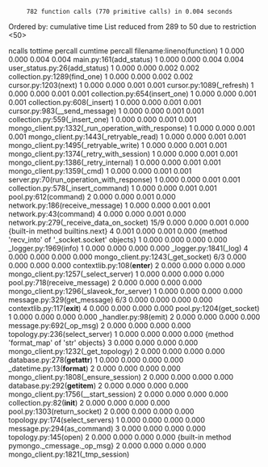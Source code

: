          782 function calls (770 primitive calls) in 0.004 seconds

   Ordered by: cumulative time
   List reduced from 289 to 50 due to restriction <50>

   ncalls  tottime  percall  cumtime  percall filename:lineno(function)
        1    0.000    0.000    0.004    0.004 main.py:161(add_status)
        1    0.000    0.000    0.004    0.004 user_status.py:26(add_status)
        1    0.000    0.000    0.002    0.002 collection.py:1289(find_one)
        1    0.000    0.000    0.002    0.002 cursor.py:1203(next)
        1    0.000    0.000    0.001    0.001 cursor.py:1089(_refresh)
        1    0.000    0.000    0.001    0.001 collection.py:654(insert_one)
        1    0.000    0.000    0.001    0.001 collection.py:608(_insert)
        1    0.000    0.000    0.001    0.001 cursor.py:983(__send_message)
        1    0.000    0.000    0.001    0.001 collection.py:559(_insert_one)
        1    0.000    0.000    0.001    0.001 mongo_client.py:1332(_run_operation_with_response)
        1    0.000    0.000    0.001    0.001 mongo_client.py:1443(_retryable_read)
        1    0.000    0.000    0.001    0.001 mongo_client.py:1495(_retryable_write)
        1    0.000    0.000    0.001    0.001 mongo_client.py:1374(_retry_with_session)
        1    0.000    0.000    0.001    0.001 mongo_client.py:1386(_retry_internal)
        1    0.000    0.000    0.001    0.001 mongo_client.py:1359(_cmd)
        1    0.000    0.000    0.001    0.001 server.py:70(run_operation_with_response)
        1    0.000    0.000    0.001    0.001 collection.py:578(_insert_command)
        1    0.000    0.000    0.001    0.001 pool.py:612(command)
        2    0.000    0.000    0.001    0.000 network.py:186(receive_message)
        1    0.000    0.000    0.001    0.001 network.py:43(command)
        4    0.000    0.000    0.001    0.000 network.py:279(_receive_data_on_socket)
     15/9    0.000    0.000    0.001    0.000 {built-in method builtins.next}
        4    0.001    0.000    0.001    0.000 {method 'recv_into' of '_socket.socket' objects}
        1    0.000    0.000    0.000    0.000 _logger.py:1969(info)
        1    0.000    0.000    0.000    0.000 _logger.py:1841(_log)
        4    0.000    0.000    0.000    0.000 mongo_client.py:1243(_get_socket)
      6/3    0.000    0.000    0.000    0.000 contextlib.py:108(__enter__)
        2    0.000    0.000    0.000    0.000 mongo_client.py:1257(_select_server)
        1    0.000    0.000    0.000    0.000 pool.py:718(receive_message)
        2    0.000    0.000    0.000    0.000 mongo_client.py:1296(_slaveok_for_server)
        1    0.000    0.000    0.000    0.000 message.py:329(get_message)
      6/3    0.000    0.000    0.000    0.000 contextlib.py:117(__exit__)
        4    0.000    0.000    0.000    0.000 pool.py:1204(get_socket)
        1    0.000    0.000    0.000    0.000 _handler.py:98(emit)
        2    0.000    0.000    0.000    0.000 message.py:692(_op_msg)
        2    0.000    0.000    0.000    0.000 topology.py:236(select_server)
        1    0.000    0.000    0.000    0.000 {method 'format_map' of 'str' objects}
        3    0.000    0.000    0.000    0.000 mongo_client.py:1232(_get_topology)
        2    0.000    0.000    0.000    0.000 database.py:278(__getattr__)
        1    0.000    0.000    0.000    0.000 _datetime.py:13(__format__)
        2    0.000    0.000    0.000    0.000 mongo_client.py:1808(_ensure_session)
        2    0.000    0.000    0.000    0.000 database.py:292(__getitem__)
        2    0.000    0.000    0.000    0.000 mongo_client.py:1756(__start_session)
        2    0.000    0.000    0.000    0.000 collection.py:82(__init__)
        2    0.000    0.000    0.000    0.000 pool.py:1303(return_socket)
        2    0.000    0.000    0.000    0.000 topology.py:174(select_servers)
        1    0.000    0.000    0.000    0.000 message.py:294(as_command)
        3    0.000    0.000    0.000    0.000 topology.py:145(open)
        2    0.000    0.000    0.000    0.000 {built-in method pymongo._cmessage._op_msg}
        2    0.000    0.000    0.000    0.000 mongo_client.py:1821(_tmp_session)


